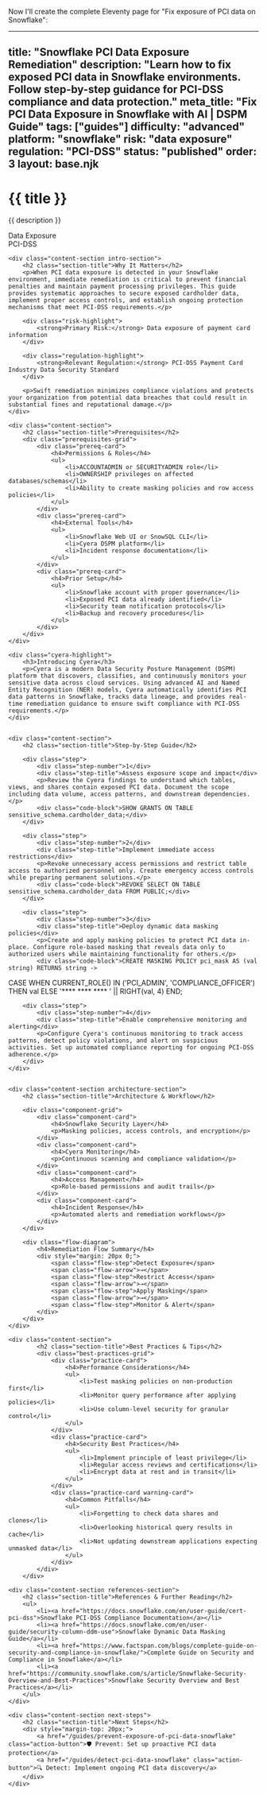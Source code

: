 Now I'll create the complete Eleventy page for "Fix exposure of PCI data on Snowflake":

---
title: "Snowflake PCI Data Exposure Remediation"
description: "Learn how to fix exposed PCI data in Snowflake environments. Follow step-by-step guidance for PCI-DSS compliance and data protection."
meta_title: "Fix PCI Data Exposure in Snowflake with AI | DSPM Guide"
tags: ["guides"]
difficulty: "advanced"
platform: "snowflake"
risk: "data exposure"
regulation: "PCI-DSS"
status: "published"
order: 3
layout: base.njk
---

<div class="container">
    <div class="header">
        <h1>{{ title }}</h1>
        <p>{{ description }}</p>
        <div class="badge">Data Exposure</div>
        <div class="badge regulation">PCI-DSS</div>
    </div>

    <div class="content-section intro-section">
        <h2 class="section-title">Why It Matters</h2>
        <p>When PCI data exposure is detected in your Snowflake environment, immediate remediation is critical to prevent financial penalties and maintain payment processing privileges. This guide provides systematic approaches to secure exposed cardholder data, implement proper access controls, and establish ongoing protection mechanisms that meet PCI-DSS requirements.</p>
        
        <div class="risk-highlight">
            <strong>Primary Risk:</strong> Data exposure of payment card information
        </div>
        
        <div class="regulation-highlight">
            <strong>Relevant Regulation:</strong> PCI-DSS Payment Card Industry Data Security Standard
        </div>
        
        <p>Swift remediation minimizes compliance violations and protects your organization from potential data breaches that could result in substantial fines and reputational damage.</p>
    </div>

    <div class="content-section">
        <h2 class="section-title">Prerequisites</h2>
        <div class="prerequisites-grid">
            <div class="prereq-card">
                <h4>Permissions & Roles</h4>
                <ul>
                    <li>ACCOUNTADMIN or SECURITYADMIN role</li>
                    <li>OWNERSHIP privileges on affected databases/schemas</li>
                    <li>Ability to create masking policies and row access policies</li>
                </ul>
            </div>
            <div class="prereq-card">
                <h4>External Tools</h4>
                <ul>
                    <li>Snowflake Web UI or SnowSQL CLI</li>
                    <li>Cyera DSPM platform</li>
                    <li>Incident response documentation</li>
                </ul>
            </div>
            <div class="prereq-card">
                <h4>Prior Setup</h4>
                <ul>
                    <li>Snowflake account with proper governance</li>
                    <li>Exposed PCI data already identified</li>
                    <li>Security team notification protocols</li>
                    <li>Backup and recovery procedures</li>
                </ul>
            </div>
        </div>
    </div>
	
    <div class="cyera-highlight">
        <h3>Introducing Cyera</h3>
        <p>Cyera is a modern Data Security Posture Management (DSPM) platform that discovers, classifies, and continuously monitors your sensitive data across cloud services. Using advanced AI and Named Entity Recognition (NER) models, Cyera automatically identifies PCI data patterns in Snowflake, tracks data lineage, and provides real-time remediation guidance to ensure swift compliance with PCI-DSS requirements.</p>
    </div>
	

    <div class="content-section">
        <h2 class="section-title">Step-by-Step Guide</h2>
        
        <div class="step">
            <div class="step-number">1</div>
            <div class="step-title">Assess exposure scope and impact</div>
            <p>Review the Cyera findings to understand which tables, views, and shares contain exposed PCI data. Document the scope including data volume, access patterns, and downstream dependencies.</p>
            <div class="code-block">SHOW GRANTS ON TABLE sensitive_schema.cardholder_data;</div>
        </div>

        <div class="step">
            <div class="step-number">2</div>
            <div class="step-title">Implement immediate access restrictions</div>
            <p>Revoke unnecessary access permissions and restrict table access to authorized personnel only. Create emergency access controls while preparing permanent solutions.</p>
            <div class="code-block">REVOKE SELECT ON TABLE sensitive_schema.cardholder_data FROM PUBLIC;</div>
        </div>

        <div class="step">
            <div class="step-number">3</div>
            <div class="step-title">Deploy dynamic data masking policies</div>
            <p>Create and apply masking policies to protect PCI data in-place. Configure role-based masking that reveals data only to authorized users while maintaining functionality for others.</p>
            <div class="code-block">CREATE MASKING POLICY pci_mask AS (val string) RETURNS string ->
  CASE 
    WHEN CURRENT_ROLE() IN ('PCI_ADMIN', 'COMPLIANCE_OFFICER') THEN val
    ELSE '**** **** **** ' || RIGHT(val, 4)
  END;</div>
        </div>

        <div class="step">
            <div class="step-number">4</div>
            <div class="step-title">Enable comprehensive monitoring and alerting</div>
            <p>Configure Cyera's continuous monitoring to track access patterns, detect policy violations, and alert on suspicious activities. Set up automated compliance reporting for ongoing PCI-DSS adherence.</p>
        </div>
    </div>


    <div class="content-section architecture-section">
        <h2 class="section-title">Architecture & Workflow</h2>
        
        <div class="component-grid">
            <div class="component-card">
                <h4>Snowflake Security Layer</h4>
                <p>Masking policies, access controls, and encryption</p>
            </div>
            <div class="component-card">
                <h4>Cyera Monitoring</h4>
                <p>Continuous scanning and compliance validation</p>
            </div>
            <div class="component-card">
                <h4>Access Management</h4>
                <p>Role-based permissions and audit trails</p>
            </div>
            <div class="component-card">
                <h4>Incident Response</h4>
                <p>Automated alerts and remediation workflows</p>
            </div>
        </div>

        <div class="flow-diagram">
            <h4>Remediation Flow Summary</h4>
            <div style="margin: 20px 0;">
                <span class="flow-step">Detect Exposure</span>
                <span class="flow-arrow">→</span>
                <span class="flow-step">Restrict Access</span>
                <span class="flow-arrow">→</span>
                <span class="flow-step">Apply Masking</span>
                <span class="flow-arrow">→</span>
                <span class="flow-step">Monitor & Alert</span>
            </div>
        </div>
    </div>

	<div class="content-section">
	        <h2 class="section-title">Best Practices & Tips</h2>
	        <div class="best-practices-grid">
	            <div class="practice-card">
	                <h4>Performance Considerations</h4>
	                <ul>
	                    <li>Test masking policies on non-production first</li>
	                    <li>Monitor query performance after applying policies</li>
	                    <li>Use column-level security for granular control</li>
	                </ul>
	            </div>
	            <div class="practice-card">
	                <h4>Security Best Practices</h4>
	                <ul>
	                    <li>Implement principle of least privilege</li>
	                    <li>Regular access reviews and certifications</li>
	                    <li>Encrypt data at rest and in transit</li>
	                </ul>
	            </div>
	            <div class="practice-card warning-card">
	                <h4>Common Pitfalls</h4>
	                <ul>
	                    <li>Forgetting to check data shares and clones</li>
	                    <li>Overlooking historical query results in cache</li>
	                    <li>Not updating downstream applications expecting unmasked data</li>
	                </ul>
	            </div>
	        </div>
	    </div>

    <div class="content-section references-section">
        <h2 class="section-title">References & Further Reading</h2>
        <ul>
            <li><a href="https://docs.snowflake.com/en/user-guide/cert-pci-dss">Snowflake PCI-DSS Compliance Documentation</a></li>
            <li><a href="https://docs.snowflake.com/en/user-guide/security-column-ddm-use">Snowflake Dynamic Data Masking Guide</a></li>
            <li><a href="https://www.factspan.com/blogs/complete-guide-on-security-and-compliance-in-snowflake/">Complete Guide on Security and Compliance in Snowflake</a></li>
            <li><a href="https://community.snowflake.com/s/article/Snowflake-Security-Overview-and-Best-Practices">Snowflake Security Overview and Best Practices</a></li>
        </ul>
    </div>

    <div class="content-section next-steps">
        <h2 class="section-title">Next Steps</h2>
        <div style="margin-top: 20px;">
            <a href="/guides/prevent-exposure-of-pci-data-snowflake" class="action-button">🛡️ Prevent: Set up proactive PCI data protection</a>
            <a href="/guides/detect-pci-data-snowflake" class="action-button">🔍 Detect: Implement ongoing PCI data discovery</a>
        </div>
    </div>
</div>
